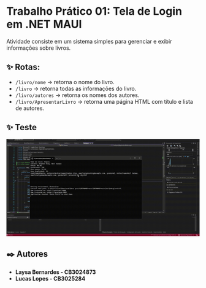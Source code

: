 # Trabalho Prático 01: Tela de Login em .NET MAUI
Atividade consiste em um sistema simples para gerenciar e exibir informações sobre livros.  

## ✨ Rotas:
- `/livro/nome` → retorna o nome do livro.  
- `/livro` → retorna todas as informações do livro.  
- `/livro/autores` → retorna os nomes dos autores.  
- `/livro/ApresentarLivro` → retorna uma página HTML com título e lista de autores.

## ✨ Teste

![Teste Funcioanndo](./video.gif)

## ✒️ Autores

-  **Laysa Bernardes - CB3024873** 
-  **Lucas Lopes - CB3025284**